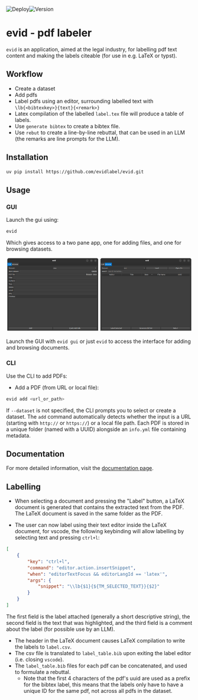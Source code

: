 ![Deploy](https://github.com/evidlabel/evid/actions/workflows/ci.yml/badge.svg)![Version](https://img.shields.io/github/v/release/evidlabel/evid)
# evid - pdf labeler
`evid` is an application, aimed at the legal industry, for labelling pdf text content and making the labels citeable (for use in e.g. LaTeX or typst). 

<!-- Python-based tool for managing PDF files with metadata extraction and organization capabilities. It features a PyQt6-based GUI and a command-line interface (CLI). -->

## Workflow
- Create a dataset
- Add pdfs
- Label pdfs using an editor, surrounding labelled text with `\lb{<bibtexkey>}{text}{<remark>}`
- Latex compilation of the labelled `label.tex` file will produce a table of labels. 
- Use `generate bibtex` to create a bibtex file. 
- Use `rebut` to create a line-by-line rebuttal, that can be used in an LLM (the remarks are line prompts for the LLM).  

<!-- ## Features
- PDF logging with metadata (title, authors, tags, dates)
- Automatic date extraction from PDFs
- PyQt6 GUI with tabs for adding and browsing documents
- CLI for adding PDFs via URL or local file
- LaTeX document generation for labels and rebuttals -->

## Installation

```bash
uv pip install https://github.com/evidlabel/evid.git
```

## Usage
### GUI
Launch the gui using:
```bash
evid 
```
Which gives access to a two pane app, one for adding files, and one for browsing datasets. 

<img src="docs/assets/image.png" alt="drawing" width="50%"/><img src="docs/assets/browse.png" alt="drawing" width="50%"/>

Launch the GUI with `evid gui` or just `evid` to access the interface for adding and browsing documents.

### CLI

Use the CLI to add PDFs:
- Add a PDF (from URL or local file):
```bash
evid add <url_or_path> 
```

If `--dataset` is not specified, the CLI prompts you to select or create a dataset. 
The `add` command automatically detects whether the input is a URL (starting with `http://` or `https://`) or a local file path. Each PDF is stored in a unique folder (named with a UUID) alongside an `info.yml` file containing metadata.

## Documentation 

For more detailed information, visit the [documentation page](https://evidlabel.github.io/evid/).

## Labelling
- When selecting a document and pressing the "Label" button, a LaTeX document is generated that contains the extracted text from the PDF. 
The LaTeX document is saved in the same folder as the PDF. 

- The user can now label using their text editor inside the LaTeX document, for vscode, the following keybinding will allow labelling by selecting text and pressing `ctrl+l`:
```json 
[
    {
        "key": "ctrl+l",
        "command": "editor.action.insertSnippet",
        "when": "editorTextFocus && editorLangId == 'latex'",
        "args": {
            "snippet": "\\lb{$1}{${TM_SELECTED_TEXT}}{$2}"
        }
    }
]
```
The first field is the label attached (generally a short descriptive string), the second field is the text that was highlighted, and the third field is a comment about the label (for possible use by an LLM).

- The header in the LaTeX document causes LaTeX compilation to write the labels to `label.csv`. 
- The csv file is translated to `label_table.bib` upon exiting the label editor (i.e. closing `vscode`).  
- The `label_table.bib` files for each pdf can be concatenated, and used to formulate a rebuttal. 
  - Note that the first 4 characters of the pdf's uuid are used as a prefix for the bibtex label, this means that the labels only have to have a unique ID for the same pdf, not across all pdfs in the dataset. 

